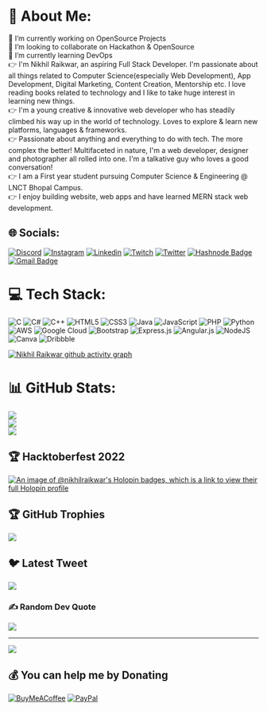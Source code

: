 # 💫 About Me:
🔭 I’m currently working on OpenSource Projects<br>👯 I’m looking to collaborate on Hackathon & OpenSource<br> 🌱 I’m currently learning DevOps<br>
👉 I'm Nikhil Raikwar, an aspiring Full Stack Developer. I'm passionate about all things related to Computer Science(especially Web Development), App Development, Digital Marketing, Content Creation, Mentorship etc. I love reading books related to technology and I like to take huge interest in learning new things.<br>👉 I'm a young creative & innovative web developer who has steadily climbed his way up in the world of technology. Loves to explore & learn new platforms, languages & frameworks.<br>👉 Passionate about anything and everything to do with tech. The more complex the better! Multifaceted in nature, I'm a web developer, designer and photographer all rolled into one. I'm a talkative guy who loves a good conversation!<br>👉 I am a First year student pursuing Computer Science & Engineering @ LNCT Bhopal Campus.<br>👉 I enjoy building website, web apps and have learned MERN stack web development.<br>   
        

## 🌐 Socials:
[![Discord](https://img.shields.io/badge/Discord-%237289DA.svg?logo=discord&logoColor=white)](https://discord.gg/wB3f8frdfk) [![Instagram](https://img.shields.io/badge/Instagram-%23E4405F.svg?logo=Instagram&logoColor=white)](https://instagram.com/nikhilraikwar_18) [![Linkedin](https://img.shields.io/badge/LinkedIn-%230077B5.svg?logo=linkedin&logoColor=white)](https://linkedin.com/in/nikhilraikwar16) [![Twitch](https://img.shields.io/badge/Twitch-%239146FF.svg?logo=Twitch&logoColor=white)](https://twitch.tv/nikhilraikwar18) [![Twitter](https://img.shields.io/badge/Twitter-%231DA1F2.svg?logo=Twitter&logoColor=white)](https://twitter.com/NikhilRaikwarr) 
[![Hashnode Badge](https://img.shields.io/badge/-@NikhilRaikwar18-1F51FF?style=flat-square&labelColor=1F51FF&logo=Hashnode&link=https://nikhilraikwar.hashnode.dev/)](https://nikhilraikwar.hashnode.dev/)
[![Gmail Badge](https://img.shields.io/badge/-raikwarnikhil80@gmailcom-c14438?style=flat-square&logo=Gmail&logoColor=white&link=mailto:kaiwalyakoparkar@gmail.com)](mailto:raikwarnikhil80@gmail.com)

# 💻 Tech Stack: 
![C](https://img.shields.io/badge/c-%2300599C.svg?style=flat-square&logo=c&logoColor=white) ![C#](https://img.shields.io/badge/c%23-%23239120.svg?style=flat-square&logo=c-sharp&logoColor=white) ![C++](https://img.shields.io/badge/c++-%2300599C.svg?style=flat-square&logo=c%2B%2B&logoColor=white) ![HTML5](https://img.shields.io/badge/html5-%23E34F26.svg?style=flat-square&logo=html5&logoColor=white) ![CSS3](https://img.shields.io/badge/css3-%231572B6.svg?style=flat-square&logo=css3&logoColor=white) ![Java](https://img.shields.io/badge/java-%23ED8B00.svg?style=flat-square&logo=java&logoColor=white) ![JavaScript](https://img.shields.io/badge/javascript-%23323330.svg?style=flat-square&logo=javascript&logoColor=%23F7DF1E) ![PHP](https://img.shields.io/badge/php-%23777BB4.svg?style=flat-square&logo=php&logoColor=white) ![Python](https://img.shields.io/badge/python-3670A0?style=flat-square&logo=python&logoColor=ffdd54) ![AWS](https://img.shields.io/badge/AWS-%23FF9900.svg?style=flat-square&logo=amazon-aws&logoColor=white) ![Google Cloud](https://img.shields.io/badge/Google%20Cloud-%234285F4.svg?style=flat-square&logo=google-cloud&logoColor=white) ![Bootstrap](https://img.shields.io/badge/bootstrap-%23563D7C.svg?style=flat-square&logo=bootstrap&logoColor=white) ![Express.js](https://img.shields.io/badge/express.js-%23404d59.svg?style=flat-square&logo=express&logoColor=%2361DAFB) ![Angular.js](https://img.shields.io/badge/angular.js-%23E23237.svg?style=flat-square&logo=angularjs&logoColor=white) ![NodeJS](https://img.shields.io/badge/node.js-6DA55F?style=flat-square&logo=node.js&logoColor=white) ![Canva](https://img.shields.io/badge/Canva-%2300C4CC.svg?style=flat-square&logo=Canva&logoColor=white) ![Dribbble](https://img.shields.io/badge/Dribbble-EA4C89?style=flat-square&logo=dribbble&logoColor=white)

[![Nikhil Raikwar github activity graph](https://github-readme-activity-graph.vercel.app/graph?username=NikhilRaikwar&theme=react-dark)](https://github.com/ashutosh00710/github-readme-activity-graph)
 
# 📊 GitHub Stats:
![](https://github-readme-stats.vercel.app/api?username=NikhilRaikwar&theme=dark&hide_border=false&include_all_commits=false&count_private=false)<br/>
![](https://github-readme-streak-stats.herokuapp.com/?user=NikhilRaikwar&theme=dark&hide_border=false)<br/>
![](https://github-readme-stats.vercel.app/api/top-langs/?username=NikhilRaikwar&theme=dark&hide_border=false&include_all_commits=false&count_private=false&layout=compact)

## 🏆 Hacktoberfest 2022
[![An image of @nikhilraikwar's Holopin badges, which is a link to view their full Holopin profile](https://holopin.me/nikhilraikwar)](https://holopin.io/@nikhilraikwar)

## 🏆 GitHub Trophies
![](https://github-profile-trophy.vercel.app/?username=NikhilRaikwar&theme=gruvbox&no-frame=false&no-bg=false&margin-w=4)

## 🐦 Latest Tweet
[![](https://gtce.itsvg.in/api?username=NikhilRaikwarr)](https://github.com/VishwaGauravIn/github-twitter-card-embed)

### ✍️ Random Dev Quote
![](https://quotes-github-readme.vercel.app/api?type=horizontal&theme=radical)


---
[![](https://visitcount.itsvg.in/api?id=NikhilRaikwar&icon=1&color=0)](https://visitcount.itsvg.in)

  ## 💰 You can help me by Donating
  [![BuyMeACoffee](https://img.shields.io/badge/Buy%20Me%20a%20Coffee-ffdd00?style=for-the-badge&logo=buy-me-a-coffee&logoColor=black)](https://buymeacoffee.com/nikhilraikwar) [![PayPal](https://img.shields.io/badge/PayPal-00457C?style=for-the-badge&logo=paypal&logoColor=white)](https://paypal.me/NikhilRaikwar16) 

  
<!-- Proudly created with  GPRM ( https://gprm.itsvg.in ) -->
